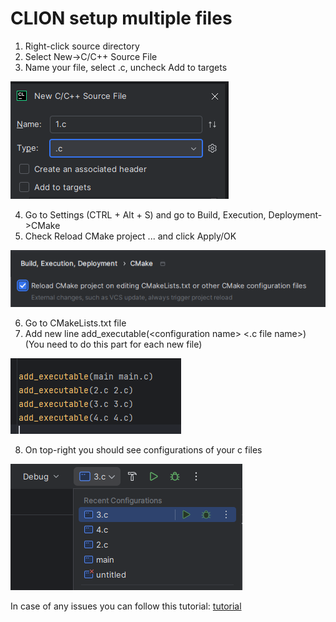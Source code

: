 # CLION setup multiple files

1. Right-click source directory 
2. Select New->C/C++ Source File
3. Name your file, select .c, uncheck Add to targets

![img.png](images/img.png)

4. Go to Settings (CTRL + Alt + S) and go to Build, Execution, Deployment->CMake
5. Check Reload CMake project ... and click Apply/OK

![img_1.png](images/img_1.png)

6. Go to CMakeLists.txt file
7. Add new line add_executable(\<configuration name> \<.c file name>) (You need to do this part for each new file)

![img_2.png](images/img_2.png)

8. On top-right you should see configurations of your c files

![img_3.png](images/img_3.png)

In case of any issues you can follow this tutorial: [tutorial](https://www.youtube.com/watch?v=Ok4eHRPcb2g)